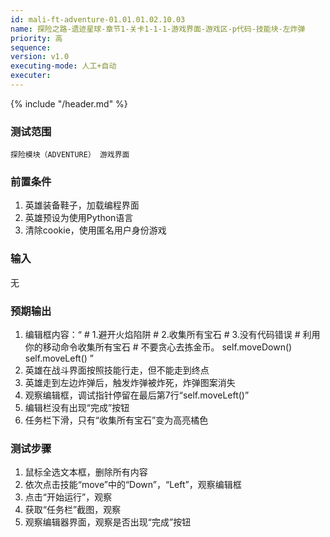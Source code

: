 ```yaml
---
id: mali-ft-adventure-01.01.01.02.10.03
name: 探险之路-遗迹星球-章节1-关卡1-1-1-游戏界面-游戏区-p代码-技能块-左炸弹
priority: 高
sequence: 
version: v1.0
executing-mode: 人工+自动
executer: 
---
```


{% include "/header.md" %}

### 测试范围
    探险模块（ADVENTURE） 游戏界面
### 前置条件
   1. 英雄装备鞋子，加载编程界面
   2. 英雄预设为使用Python语言
   3. 清除cookie，使用匿名用户身份游戏
### 输入
   无
### 预期输出
1. 编辑框内容：“ # 1.避开火焰陷阱
                # 2.收集所有宝石
                # 3.没有代码错误
                # 利用你的移动命令收集所有宝石
                # 不要贪心去拣金币。
                self.moveDown()
                self.moveLeft()
                ”
2. 英雄在战斗界面按照技能行走，但不能走到终点
3. 英雄走到左边炸弹后，触发炸弹被炸死，炸弹图案消失
4. 观察编辑框，调试指针停留在最后第7行“self.moveLeft()”
4. 编辑栏没有出现“完成”按钮
5. 任务栏下滑，只有“收集所有宝石”变为高亮橘色

### 测试步骤

1. 鼠标全选文本框，删除所有内容
2. 依次点击技能“move”中的“Down”，“Left”，观察编辑框
3. 点击“开始运行”，观察
4. 获取“任务栏”截图，观察
5. 观察编辑器界面，观察是否出现“完成”按钮


